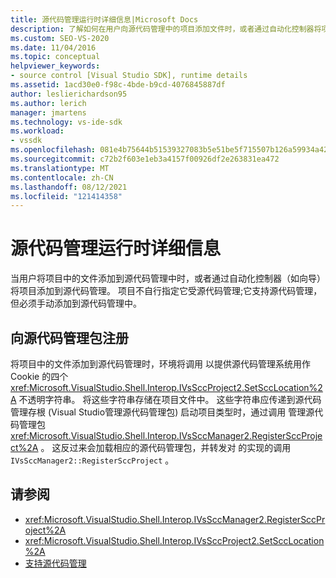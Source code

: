 ```yaml
---
title: 源代码管理运行时详细信息|Microsoft Docs
description: 了解如何在用户向源代码管理中的项目添加文件时，或者通过自动化控制器将项目添加到源代码管理。
ms.custom: SEO-VS-2020
ms.date: 11/04/2016
ms.topic: conceptual
helpviewer_keywords:
- source control [Visual Studio SDK], runtime details
ms.assetid: 1acd30e0-f98c-4bde-b9cd-4076845887df
author: leslierichardson95
ms.author: lerich
manager: jmartens
ms.technology: vs-ide-sdk
ms.workload:
- vssdk
ms.openlocfilehash: 081e4b75644b51539327083b5e51be5f715507b126a59934a429a80cd0cfdd39
ms.sourcegitcommit: c72b2f603e1eb3a4157f00926df2e263831ea472
ms.translationtype: MT
ms.contentlocale: zh-CN
ms.lasthandoff: 08/12/2021
ms.locfileid: "121414358"
---
```

# <a name="source-control-runtime-details"></a>源代码管理运行时详细信息
当用户将项目中的文件添加到源代码管理中时，或者通过自动化控制器（如向导）将项目添加到源代码管理。 项目不自行指定它受源代码管理;它支持源代码管理，但必须手动添加到源代码管理中。

## <a name="registering-with-a-source-control-package"></a>向源代码管理包注册
 将项目中的文件添加到源代码管理时，环境将调用 以提供源代码管理系统用作 Cookie 的四个 <xref:Microsoft.VisualStudio.Shell.Interop.IVsSccProject2.SetSccLocation%2A> 不透明字符串。 将这些字符串存储在项目文件中。 这些字符串应传递到源代码管理存根 (Visual Studio管理源代码管理包) 启动项目类型时，通过调用 管理源代码管理包 <xref:Microsoft.VisualStudio.Shell.Interop.IVsSccManager2.RegisterSccProject%2A> 。 这反过来会加载相应的源代码管理包，并转发对 的实现的调用 `IVsSccManager2::RegisterSccProject` 。

## <a name="see-also"></a>请参阅
- <xref:Microsoft.VisualStudio.Shell.Interop.IVsSccManager2.RegisterSccProject%2A>
- <xref:Microsoft.VisualStudio.Shell.Interop.IVsSccProject2.SetSccLocation%2A>
- [支持源代码管理](../../extensibility/internals/supporting-source-control.md)
